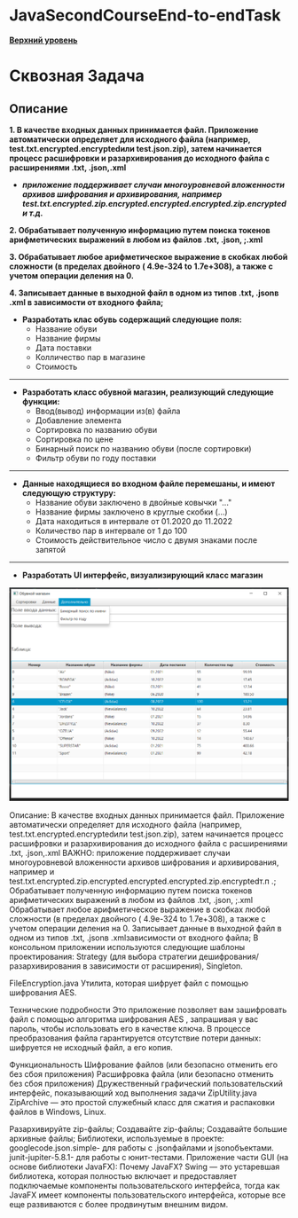 # JavaSecondCourseEnd-to-endTask

**[Верхний уровень](https://github.com/KristianKuznetsov/JavaPractice)**

# Сквозная Задача 
## Описание 
**1. В качестве входных данных принимается файл. Приложение автоматически определяет для исходного файла (например, test.txt.encrypted.encryptedили test.json.zip), затем начинается процесс расшифровки и разархивирования до исходного файла с расширениями .txt, .json,.xml**

- ***приложение поддерживает случаи многоуровневой вложенности архивов шифрования и архивирования, например  test.txt.encrypted.zip.encrypted.encrypted.encrypted.zip.encrypted и т.д.***

**2. Обрабатывает полученную информацию путем поиска токенов арифметических выражений в любом из файлов .txt, .json, ;.xml**

**3. Обрабатывает любое арифметическое выражение в скобках любой сложности (в пределах двойного ( 4.9e-324 to 1.7e+308), а также с учетом операции деления на 0.**

**4. Записывает данные в выходной файл в одном из типов .txt, .jsonв .xml в зависимости от входного файла;** 


- **Разработать клас обувь содержащий следующие поля:**
   - Название обуви
   - Название фирмы
   - Дата поставки
   - Колличество пар в магазине
   - Стоимость

___

- **Разработать класс обувной магазин, реализующий следующие функции:**
   - Ввод(вывод) информации из(в) файла
   - Добавление элемента
   - Сортировка по названию обуви
   - Сортировка по цене
   - Бинарный поиск по названию обуви (после сортировки)
   - Фильтр обуви по году поставки 

___

- **Данные находящиеся во входном файле перемешаны, и имеют следующую структуру:**
   - Название обуви заключено в двойные ковычки "..."
   - Название фирмы заключено в круглые скобки (...)
   - Дата находиться в интервале от 01.2020 до 11.2022
   - Количество пар в интервале от 1 до 100
   - Стоимость действительное число с двумя знаками после запятой
   
___
  
- **Разработать UI интерфейс, визуализирующий класс магазин**

![Итоговый вид](https://github.com/KristianKuznetsov/JavaPractice/blob/main/Additional%20materials/2022-12-23_02-01-12.png)



Описание:
В качестве входных данных принимается файл. Приложение автоматически определяет для исходного файла (например, test.txt.encrypted.encryptedили test.json.zip), затем начинается процесс расшифровки и разархивирования до исходного файла с расширениями .txt, .json,.xml
ВАЖНО: приложение поддерживает случаи многоуровневой вложенности архивов шифрования и архивирования, например и test.txt.encrypted.zip.encrypted.encrypted.encrypted.zip.encryptedт.п .;
Обрабатывает полученную информацию путем поиска токенов арифметических выражений в любом из файлов .txt, .json, ;.xml
Обрабатывает любое арифметическое выражение в скобках любой сложности (в пределах двойного ( 4.9e-324 to 1.7e+308), а также с учетом операции деления на 0.
Записывает данные в выходной файл в одном из типов .txt, .jsonв .xmlзависимости от входного файла;
В консольном приложении используются следующие шаблоны проектирования: Strategy (для выбора стратегии дешифрования/разархивирования в зависимости от расширения), Singleton.

FileEncryption.java
Утилита, которая шифрует файл с помощью шифрования AES.

Технические подробности
Это приложение позволяет вам зашифровать файл с помощью алгоритма шифрования AES , запрашивая у вас пароль, чтобы использовать его в качестве ключа. В процессе преобразования файла гарантируется отсутствие потери данных: шифруется не исходный файл, а его копия.

Функциональность
Шифрование файлов (или безопасно отменить его без сбоя приложения)
Расшифровка файла (или безопасно отменить без сбоя приложения)
Дружественный графический пользовательский интерфейс, показывающий ход выполнения задачи
ZipUtility.java
ZipArchive — это простой служебный класс для сжатия и распаковки файлов в Windows, Linux.

Разархивируйте zip-файлы;
Создавайте zip-файлы;
Создавайте большие архивные файлы;
Библиотеки, используемые в проекте:
googlecode.json.simple- для работы с .jsonфайлами и jsonобъектами.
junit-jupiter-5.8.1- для работы с юнит-тестами.
Приложение части GUI (на основе библиотеки JavaFX):
Почему JavaFX? Swing — это устаревшая библиотека, которая полностью включает и предоставляет подключаемые компоненты пользовательского интерфейса, тогда как JavaFX имеет компоненты пользовательского интерфейса, которые все еще развиваются с более продвинутым внешним видом.
